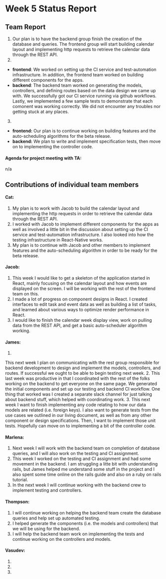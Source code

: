 # Week 5 Status Report

## Team Report

1. Our plan is to have the backend group finish the creation of the database and queries. The frontend group will start building calendar layout and implementing http requests to retrieve the calendar data through the REST API.
2. 
- **frontend**: We worked on setting up the CI service and test-automation infrastructure. In addition, the frontend team worked on building different components for the apps. 
- **backend**: The backend team worked on generating the models, controllers,
  and defining routes based on the data design we came up with. We successfully
  got our CI service running via github workflows. Lastly, we implemented a few
  sample tests to demonstrate that each comonent was working correctly.
We did not encounter any troubles nor getting stuck at any places.
3. 
- **frontend:** Our plan is to continue working on building features and the auto-scheduling algorithms for the beta release.
- **backend:** We plan to write and implement specification tests, then move on
  to implementing the controller code. 

#### Agenda for project meeting with TA:
n/a



## Contributions of individual team members

#### Cat:
1. My plan is to work with Jacob to build the calendar layout and implementing the http requests in order to retrieve the calendar data through the REST API.
2. I worked with Jacob to implement different components for the apps as well as involved a little bit in the discussion about setting up the CI service and test-automation infrastructure. I also looked into how the testing infrastructure in React-Native works. 
3. My plan is to continue with Jacob and other members to implement features and the auto-scheduling algorithm in order to be ready for the beta release.

#### Jacob:
1. This week I would like to get a skeleton of the application started in React, mainly focusing on the calendar layout and how events are displayed on the screen. I will be working with the rest of the frontend team on this.
2. I made a lot of progress on component designs in React. I created interfaces to edit task and event data as well as building a list of tasks, and learned about various ways to optimize render performance in React.
3. I would like to finish the calendar week display view, work on pulling data from the REST API, and get a basic auto-scheduler algorithm working.

#### James:
1. 
 This next week I plan on communicating with the rest group responsible for
   backend development to design and implement the models, controllers, and
   routes. If successful we ought to be able to begin testing next week.
2. This last week was productive in that I coordinated with the rest of the
   folks working on the backend to get everyone on the same page. We generated
   the initial components and set up our testing and backend CI workflow. One
   thing that worked was I created a separate slack channel for just talking
   about backend stuff, which helped with coordinating work. 
3. This next week I want to finish implementing any code relating to how our
   data models are related (i.e. foreign keys). I also want to generate tests
   from the use cases we outlined in our living document, as well as from any
   other component or design specifications. Then, I want to implement those
   unit tests. Hopefully can move on to implementing a bit of the controller
   code.

#### Marlena:
1. Next week I will work with the backend team on completion of database queries, and I will also work on the testing and CI assignment.
2. This week I worked on the testing and CI assignment and had some movement in the backend. I am struggling a litte bit
with understanding rails, but James helped me understand some stuff in the project and I also spent some time online on
the rails guide and also on a ruby on rails tutorial.
3. In the next week I will continue working with the backend crew to implement testing and controllers.

#### Thompson:
1. I will continue working on helping the backend team create the database queries and help set up automated testing.
2. I helped generate the components (i.e. the models and controllers) that we will be using for the backend.
3. I will help the backend team work on implementing the tests and continue working on the controllers and models.

#### Vasudev:
1. 
2. 
3. 
